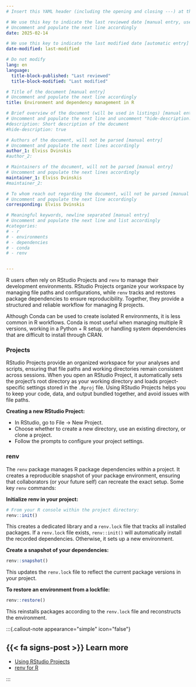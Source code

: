 ```yaml
---
# Insert this YAML header (including the opening and closing ---) at the beginning of the document and fill it out accordingly

# We use this key to indicate the last reviewed date [manual entry, use YYYY-MM-DD]
# Uncomment and populate the next line accordingly
date: 2025-02-14

# We use this key to indicate the last modified date [automatic entry]
date-modified: last-modified

# Do not modify
lang: en
language: 
  title-block-published: "Last reviewed"
  title-block-modified: "Last modified"

# Title of the document [manual entry]
# Uncomment and populate the next line accordingly
title: Environment and dependency management in R

# Brief overview of the document (will be used in listings) [manual entry]
# Uncomment and populate the next line and uncomment "hide-description: true".
#description: Short description of the document
#hide-description: true

# Authors of the document, will not be parsed [manual entry]
# Uncomment and populate the next lines accordingly
author_1: Elviss Dvinskis
#author_2:

# Maintainers of the document, will not be parsed [manual entry]
# Uncomment and populate the next lines accordingly
maintainer_1: Elviss Dvinskis
#maintainer_2:

# To whom reach out regarding the document, will not be parsed [manual entry]
# Uncomment and populate the next line accordingly
corresponding: Elviss Dvinskis

# Meaningful keywords, newline separated [manual entry]
# Uncomment and populate the next line and list accordingly
#categories: 
# - r
# - environments
# - dependencies
# - conda
# - renv


---
```


R users often rely on RStudio Projects and `renv` to manage their development environments. RStudio Projects organize your workspace by managing file paths and configurations, while `renv` tracks and restores package dependencies to ensure reproducibility. Together, they provide a structured and reliable workflow for managing R projects.

Although Conda can be used to create isolated R environments, it is less common in R workflows. Conda is most useful when managing multiple R versions, working in a Python + R setup, or handling system dependencies that are difficult to install through CRAN.

### Projects

RStudio Projects provide an organized workspace for your analyses and scripts, ensuring that file paths and working directories remain consistent across sessions. When you open an RStudio Project, it automatically sets the project’s root directory as your working directory and loads project-specific settings stored in the `.Rproj` file. Using RStudio Projects helps you to keep your code, data, and output bundled together, and avoid issues with file paths.

**Creating a new RStudio Project:**

- In RStudio, go to File → New Project.
- Choose whether to create a new directory, use an existing directory, or clone a project.
- Follow the prompts to configure your project settings.

### renv

The `renv` package manages R package dependencies within a project. It creates a reproducible snapshot of your package environment, ensuring that collaborators (or your future self) can recreate the exact setup. Some key `renv` commands:

**Initialize renv in your project:**
```r
# From your R console within the project directory:
renv::init()
```
This creates a dedicated library and a `renv.lock` file that tracks all installed packages. If a `renv.lock` file exists, `renv::init()` will automatically install the recorded dependencies. Otherwise, it sets up a new environment.

**Create a snapshot of your dependencies:**
```r
renv::snapshot()
```
This updates the `renv.lock` file to reflect the current package versions in your project.

**To restore an environment from a lockfile:**
```r
renv::restore()
```
This reinstalls packages according to the `renv.lock` file and reconstructs the environment.


:::{.callout-note appearance="simple" icon="false"}
## {{< fa signs-post >}} Learn more

- [Using RStudio Projects](https://support.posit.co/hc/en-us/articles/200526207-Using-RStudio-Projects)
- [renv for R](https://rstudio.github.io/renv/articles/renv.html)

:::